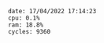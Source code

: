 

                date: 17/04/2022 17:14:23
                cpu: 0.1%
                ram: 18.8%
                cycles: 9360

                         